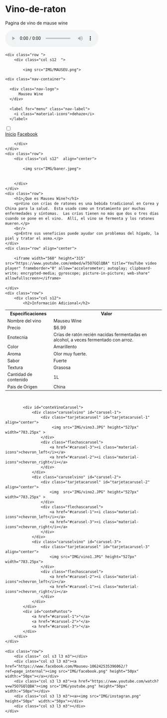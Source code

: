 # Vino-de-raton
Pagina de vino de mause wine
<!DOCTYPE html>
<html lang="en">
<head>
    <meta charset="UTF-8">
    <meta http-equiv="X-UA-Compatible" content="IE=edge">
    <meta name="viewport" content="width=device-width, initial-scale=1.0">
    <link rel="stylesheet" href="css/materialize.css">
    <link rel="stylesheet" href="css/pagina.css">
    <link href="https://fonts.googleapis.com/icon?family=Material+Icons" rel="stylesheet">


</head>
<body background="img/fondo 4.jpg">
    
<audio controls autoplay>
    <source src="audio/audio.mp3" type="audio/mpeg">
</audio>

<div class="container ">

    <div class="row ">
        <div class="col s12  ">

            <img src="IMG/MAUSEU.png">

<nav class="nav">
   
    <div class="nav-container">
      
      <div class="nav-logo">
          Mauseu Wine
      </div>  

      <label for="menu" class="nav-label">
        <i class="material-icons">dehaze</i>
      </label>
<input type="checkbox" id="menu" class="nav_input">

<div class="nav_menu">
<a href="" class="nav_intem">Inicio</a>
<a href="https://www.facebook.com/Mauseu-106242535396062/?ref=page_internal"class="nav_intem">Facebook</a>
<a href=""class="nav_intem"></a>
<a href=""class="nav_intem"></a>
</div>
    </div>

</nav>

        </div>
    </div>
    <div class="row">
        <div class="col s12"  align="center">

            <img src="IMG/baner.jpeg">


        </div>
    </div>
    <div class="row">
        <h1>¿Que es Mauseu Wine?</h1>
        <p>Vino con crías de ratones es una bebida tradicional en Corea y China para la salud.  Esta usado como un tratamiento por muchas enfermedades y síntomas.  Las crías tienen no más que dos o tres días cuando se pone en el vino.  Allí, el vino se fermenta y los ratones mueren.</p>
        <br/>
        <p>Entre sus veneficios puede ayudar con problemas del hígado, la piel y tratar el asma.</p>
    </div>
    <div class="row" align="center">
        
        <iframe width="560" height="315" src="https://www.youtube.com/embed/w75O7GQlQBA" title="YouTube video player" frameborder="0" allow="accelerometer; autoplay; clipboard-write; encrypted-media; gyroscope; picture-in-picture; web-share" allowfullscreen></iframe>

    </div>
    <div class="row">
        <div class="col s12">
            <h2>Información Adicional</h2>

<table>
     <tr>
         <th>Especificaciones</th>
         <th> Valor</th>
     </tr>
     <tr>
         <td class="color">Nombre del vino</td>
         <td class="tipografia">Mauseu Wine</td>
     </tr>
     <tr>
         <td class="color">Precio</td>
         <td class="tipografia">$6.99</td>
     </tr>
     <tr>
         <td class="color">Enotecnia</td>
         <td class="tipografia">Crías de ratón recién nacidas fermentadas en alcohol, a veces fermentado con arroz.</td>
     </tr>
     <tr>
         <td class="color">Color</td>
         <td class="tipografia"> Amarillento</td>
     </tr>
     <tr>
         <td class="color">Aroma</td>
         <td class="tipografia">Olor muy fuerte.</td>
     </tr>
     <tr>
         <td class="color">Sabor</td>
         <td class="tipografia">Fuerte</td>
     </tr>
     <tr>
         <td class="color">Textura</td>
         <td class="tipografia">Grasosa</td>
     </tr>
<tr>
    <td class="color">Cantidad de contenido</td>
    <td class="tipografia">1L</td>
</tr>
<tr>
    <td class="color">Pais de Origen</td>
    <td class="tipografia" >China</td>
</tr>


</table>
<br>

            <div id="conteVinoCarusel">
                <div class="caruselvino" id="carusel-1">
                    <div class="tarjetacarusel" id="tarjetacarusel-1" align="center">
                         <img src="IMG/vino3.JPG" height="527px" width="783.25px" >
                    </div>
                    <div class="flechascarusel">
                        <a href="#carusel-3"><i class="material-icons">chevron_left</i></a>
                        <a href="#carusel-2"><i class="material-icons">chevron_right</i></a>
                    </div>
                </div>
                <div class="caruselvino" id="carusel-2">
                    <div class="tarjetacarusel" id="tarjetacarusel-2" align="center">
                        <img  src="IMG/vino2.JPG" height="527px" width="783.25px" >
                    </div>
                    <div class="flechascarusel">
                        <a href="#carusel-1"><i class="material-icons">chevron_left</i></a>
                        <a href="#carusel-3"><i class="material-icons">chevron_right</i></a>
                    </div>
                </div>
                <div class="caruselvino" id="carusel-3">
                    <div class="tarjetacarusel" id="tarjetacarusel-3" align="center">
                        <img src="IMG/vino1.JPG" height="527px" width="783.25px">
                    </div>
                    <div class="flechascarusel">
                        <a href="#carusel-2"><i class="material-icons">chevron_left</i></a>
                        <a href="#carusel-1"><i class="material-icons">chevron_right</i></a> 
                    </div>
                </div>
            </div>
            <div id="contePuntos">
                <a href="#carusel-1">°</a>
                <a href="#carusel-2">°</a>
                <a href="#carusel-3">°</a>
            </div>
        </div>
    </div>
    
    <div class="row">
        <div class=" col s3 l3 m3"></div>
        <div class="col s3 l3 m3"><a href="https://www.facebook.com/Mauseu-106242535396062/?ref=page_internal"><img src="IMG/facebook.png" height="50px"  width:="50px"></a></div>
        <div class="col s3 l3 m3"><a href="https://www.youtube.com/watch?v=w75O7GQlQBA"><img src="IMG/youtube.png" height="50px"  width:="50px"></div>
        <div class="col s3 l3 m3"><a><img src="IMG/instagran.png" height="50px"  width:="50px"></div>
        <div class="col s3 l3 m3"></div>
    </div>
</div>

</body>
</html>
